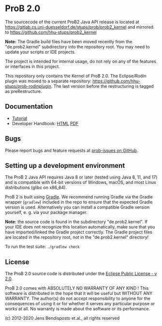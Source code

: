 # ProB 2.0

The sourcecode of the current ProB2 Java API release is located at https://gitlab.cs.uni-duesseldorf.de/stups/prob/prob2_kernel
and mirrored to https://github.com/hhu-stups/prob2_kernel

**Note:** The Gradle build files have been moved recently from the "de.prob2.kernel" subdirectory into the repository root.
You may need to update your scripts or IDE projects.

The project is intended for internal usage, do not rely on any of the features or interfaces in this project.

This repository only contains the Kernel of ProB 2.0.
The Eclipse/Rodin plugin was moved to a separate repository: https://github.com/hhu-stups/prob-rodinplugin.
The last version before the restructuring is tagged as preRestructure.

## Documentation

* [Tutorial](https://prob.hhu.de/w/index.php/Tutorial13)
* Developer Handbook: [HTML](https://stups.hhu-hosting.de/handbook/prob2/prob_handbook.html) [PDF](https://stups.hhu-hosting.de/handbook/prob2/prob_handbook.pdf)

## Bugs

Please report bugs and feature requests at [prob-issues on GitHub](https://github.com/hhu-stups/prob-issues/issues).

## Setting up a development environment

The ProB 2 Java API requires Java 8 or later (tested using Java 8, 11, and 17)
and is compatible with 64-bit versions of Windows, macOS, and most Linux distributions (glibc on x86_64).

ProB 2 is built using [Gradle](https://gradle.org/).
We recommend running Gradle via the Gradle wrapper (`gradlew`) included in the repo
to ensure that the expected Gradle version is used.
Alternatively you can install a compatible Gradle version yourself,
e. g. via your package manager.

**Note:** the source code is found in the subdirectory "de.prob2.kernel".
If your IDE does not recognize this location automatically,
make sure that you have imported/linked the Gradle project correctly.
The Gradle project files are located in the repository root,
*not* in the "de.prob2.kernel" directory!

To run the test suite: `./gradlew check`

## License

The ProB 2.0 source code is distributed under the [Eclipse Public License - v 2.0](LICENSE).

ProB 2.0 comes with ABSOLUTELY NO WARRANTY OF ANY KIND ! This software is
distributed in the hope that it will be useful but WITHOUT ANY WARRANTY.
The author(s) do not accept responsibility to anyone for the consequences of
using it or for whether it serves any particular purpose or works at all. No
warranty is made about the software or its performance.


(c) 2012-2020 Jens Bendisposto et.al., all rights reserved
